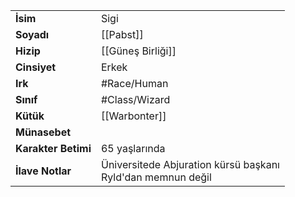 |  |  |
|---|---|
| **İsim** | Sigi|
| **Soyadı** | [[Pabst]]|
| **Hizip** | [[Güneş Birliği]]|
| **Cinsiyet** | Erkek|
| **Irk** | #Race/Human|
| **Sınıf** | #Class/Wizard|
| **Kütük** | [[Warbonter]]|
| **Münasebet** | |
| **Karakter Betimi** | 65 yaşlarında|
| **İlave Notlar** | Üniversitede Abjuration kürsü başkanı<br>Ryld'dan memnun değil|
